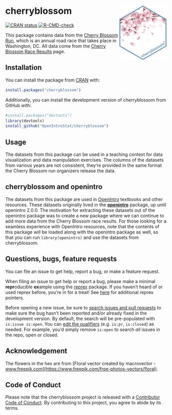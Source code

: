 
<!-- README.md is generated from README.Rmd. Please edit that file -->

# cherryblossom <a href="https://openintrostat.github.io/cherryblossom"><img src="man/figures/cherryblossom-hex.png" align="right" height="170" /></a>

<!-- badges: start -->

[![CRAN
status](https://www.r-pkg.org/badges/version/cherryblossom)](https://CRAN.R-project.org/package=cherryblossom)
[![R-CMD-check](https://github.com/OpenIntroStat/cherryblossom/workflows/R-CMD-check/badge.svg)](https://github.com/OpenIntroStat/cherryblossom/actions)
<!-- badges: end -->

This package contains data from the [Cherry Blossom
Run](http://www.cherryblossom.org/), which is an annual road race that
takes place in Washington, DC. All data come from the [Cherry Blossom
Race Results](http://www.cherryblossom.org/aboutus/results.php) page.

## Installation

You can install the package from [CRAN](https://CRAN.R-project.org)
with:

``` r
install.packages("cherryblossom")
```

Additionally, you can install the development version of cherryblossom
from GitHub with:

``` r
#install.packages("devtools")
library(devtools)
install_github("OpenIntroStat/cherryblossom")
```

## Usage

The datasets from this package can be used in a teaching context for
data visualization and data manipulation exercises. The columns of the
datasets from various years are not consistent, they’re provided in the
same format the Cherry Blossom run organizers release the data.

## cherryblossom and openintro

The datasets from this package are used in
[OpenIntro](https://www.openintro.org/) textbooks and other resources.
These datasets originally lived in the
[**openintro**](http://openintrostat.github.io/openintro/) package, up
until openintro 2.0.0. The motivation for extracting these datasets out
of the openintro package was to create a new package where we can
continue to add more data from the Cherry Blossom race results. For
those looking for a seamless experience with OpenIntro resources, note
that the contents of this package will be loaded along with the
openintro package as well, so that you can run `library(openintro)` and
use the datasets from cherryblossom.

## Questions, bugs, feature requests

You can file an issue to get help, report a bug, or make a feature
request.

When filing an issue to get help or report a bug, please make a minimal
**repr**oducible **ex**ample using the
[reprex](https://reprex.tidyverse.org/) package. If you haven’t heard of
or used reprex before, you’re in for a treat! See
[here](https://www.tidyverse.org/help/) for additional reprex pointers.

Before opening a new issue, be sure to [search issues and pull
requests](https://github.com/openintrostat/cherryblossom/issues) to make
sure the bug hasn’t been reported and/or already fixed in the
development version. By default, the search will be pre-populated with
`is:issue is:open`. You can [edit the
qualifiers](https://help.github.com/articles/searching-issues-and-pull-requests/)
(e.g. `is:pr`, `is:closed`) as needed. For example, you’d simply remove
`is:open` to search *all* issues in the repo, open or closed.

## Acknowledgement

The flowers in the hex are from [Floral vector created by macrovector -
www.freepik.com](https://www.freepik.com/free-photos-vectors/floral).

## Code of Conduct

Please note that the cherryblossom project is released with a
[Contributor Code of
Conduct](https://contributor-covenant.org/version/2/0/CODE_OF_CONDUCT.html).
By contributing to this project, you agree to abide by its terms.
